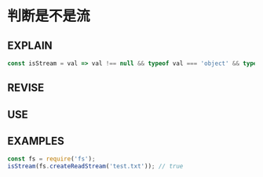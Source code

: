 # 判断是不是流

## EXPLAIN
```javascript
const isStream = val => val !== null && typeof val === 'object' && typeof val.pipe === 'function';
```
## REVISE

## USE

## EXAMPLES
```javascript
const fs = require('fs');
isStream(fs.createReadStream('test.txt')); // true
```